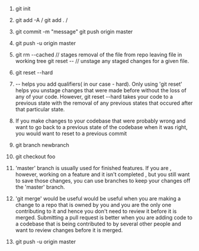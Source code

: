 1. git init

2. git add -A / git add . /

3. git commit -m "message"
   git push origin master

1. git push -u origin master

2. git rm --cached <filePath> // stages removal of the file from repo leaving file in working tree
   git reset -- <filePath> // unstage any staged changes for a given file.
 
3. git reset --hard <address of previous commit>

4. -- helps you add qualifiers( in our case - hard). Only using 'git reset' helps you 
   unstage changes that were made before without the loss of any of your code. 
   However, git reset --hard takes your code to a previous state with the removal of any
   previous states that occured after that particular state.

5. If you make changes to your codebase that were probably wrong and want to go back
   to a previous state of the codebase when it was right, you would want to reset 
   to a previous commit


1. git branch newbranch

2. git checkout foo

3. 'master' branch is usually used for finished features. If you are , however, working
   on a feature and it isn't completed , but you still want to save those changes,
   you can use branches to keep your changes off the 'master' branch.   


1. 'git merge' would be useful would be useful when you are making a change to a 
   repo that is owned by you and you are the only one contributing to it and hence
   you don't need to review it before it is merged.
   Submitting a pull request is better when you are adding code to a codebase that
   is being contributed to by several other people and want to review changes before
   it is merged.

2. git push -u origin master

